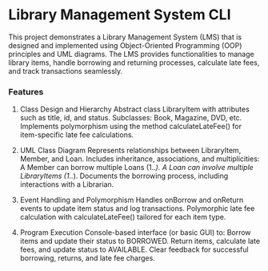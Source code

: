 # Library Management System CLI

This project demonstrates a Library Management System (LMS) that is designed and implemented using Object-Oriented Programming (OOP) principles and UML diagrams. The LMS provides functionalities to manage library items, handle borrowing and returning processes, calculate late fees, and track transactions seamlessly.

<h3> Features </h3>

1. Class Design and Hierarchy
Abstract class LibraryItem with attributes such as title, id, and status.
Subclasses: Book, Magazine, DVD, etc.
Implements polymorphism using the method calculateLateFee() for item-specific late fee calculations.

2. UML Class Diagram
Represents relationships between LibraryItem, Member, and Loan.
Includes inheritance, associations, and multiplicities:
A Member can borrow multiple Loans (1..*).
A Loan can involve multiple LibraryItems (1..*).
Documents the borrowing process, including interactions with a Librarian.

3. Event Handling and Polymorphism
Handles onBorrow and onReturn events to update item status and log transactions.
Polymorphic late fee calculation with calculateLateFee() tailored for each item type.

4. Program Execution
Console-based interface (or basic GUI) to: 
Borrow items and update their status to BORROWED.
Return items, calculate late fees, and update status to AVAILABLE.
Clear feedback for successful borrowing, returns, and late fee charges.
